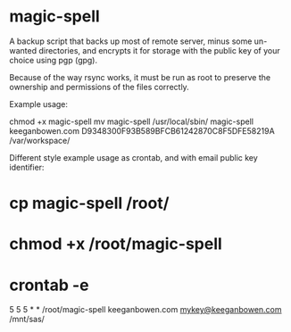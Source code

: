 # magic-spell

A backup script that backs up most of remote server, minus some un-wanted directories, and encrypts it for storage with the public key of your choice using pgp (gpg).

Because of the way rsync works, it must be run as root to preserve the ownership and permissions of the files correctly.

Example usage:

chmod +x magic-spell
mv magic-spell /usr/local/sbin/
magic-spell keeganbowen.com D9348300F93B589BFCB61242870C8F5DFE58219A /var/workspace/




Different style example usage as crontab, and with email public key identifier:
# cp magic-spell /root/
# chmod +x /root/magic-spell
# crontab -e

5 5 5 * * /root/magic-spell keeganbowen.com mykey@keeganbowen.com /mnt/sas/
